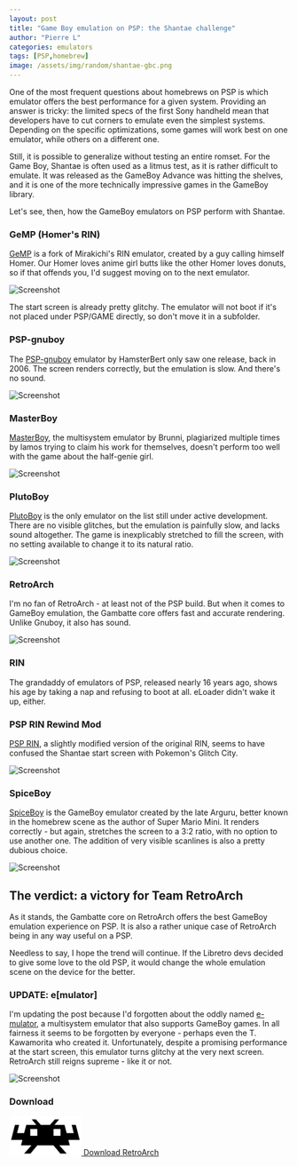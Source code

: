 ```yaml
---
layout: post
title: "Game Boy emulation on PSP: the Shantae challenge"
author: "Pierre L"
categories: emulators
tags: [PSP,homebrew]
image: /assets/img/random/shantae-gbc.png
---
```


One of the most frequent questions about homebrews on PSP is which emulator offers the best performance for a given system. Providing an answer is tricky: the limited specs of the first Sony handheld mean that developers have to cut corners to emulate even the simplest systems. Depending on the specific optimizations, some games will work best on one emulator, while others on a different one.

Still, it is possible to generalize without testing an entire romset. For the Game Boy, Shantae is often used as a litmus test, as it is rather difficult to emulate. It was released as the GameBoy Advance was hitting the shelves, and it is one of the more technically impressive games in the GameBoy library.

Let's see, then, how the GameBoy emulators on PSP perform with Shantae.

### GeMP (Homer's RIN)

[GeMP](https://archive.org/details/ge-mp.-7z) is a fork of Mirakichi's RIN emulator, created by a guy calling himself Homer. Our Homer loves anime girl butts like the other Homer loves donuts, so if that offends you, I'd suggest moving on to the next emulator.

![Screenshot](https://github.com/PSP-Archive/PSP-Archive.github.io/raw/gh-pages/assets/img/snaps/Shantae-GeMP.png)

The start screen is already pretty glitchy. The emulator will not boot if it's not placed under PSP/GAME directly, so don't move it in a subfolder.

### PSP-gnuboy

The [PSP-gnuboy](https://archive.org/details/pspgnuboy_rls.7z) emulator by HamsterBert only saw one release, back in 2006. The screen renders correctly, but the emulation is slow. And there's no sound.

![Screenshot](https://github.com/PSP-Archive/PSP-Archive.github.io/raw/gh-pages/assets/img/snaps/Shantae-PSP-gnuboy.png)

### MasterBoy

[MasterBoy](https://archive.org/details/masterboy.-7z), the multisystem emulator by Brunni, plagiarized multiple times by lamos trying to claim his work for themselves, doesn't perform too well with the game about the half-genie girl.

![Screenshot](https://github.com/PSP-Archive/PSP-Archive.github.io/raw/gh-pages/assets/img/snaps/Shantae-MasterBoy.png)

### PlutoBoy

[PlutoBoy](https://archive.org/details/plutoboy.-7z) is the only emulator on the list still under active development. There are no visible glitches, but the emulation is painfully slow, and lacks sound altogether. The game is inexplicably stretched to fill the screen, with no setting available to change it to its natural ratio. 

![Screenshot](https://github.com/PSP-Archive/PSP-Archive.github.io/raw/gh-pages/assets/img/snaps/Shantae-PlutoBoy.png)

### RetroArch

I'm no fan of RetroArch - at least not of the PSP build. But when it comes to GameBoy emulation, the Gambatte core offers fast and accurate rendering. Unlike Gnuboy, it also has sound. 

![Screenshot](https://github.com/PSP-Archive/PSP-Archive.github.io/raw/gh-pages/assets/img/snaps/Shantae-Gambatte.png)

### RIN

The grandaddy of emulators of PSP, released nearly 16 years ago, shows his age by taking a nap and refusing to boot at all. eLoader didn't wake it up, either.

### PSP RIN Rewind Mod

[PSP RIN](https://archive.org/details/rin-1-32-rm.-7z), a slightly modified version of the original RIN, seems to have confused the Shantae start screen with Pokemon's Glitch City.

![Screenshot](https://github.com/PSP-Archive/PSP-Archive.github.io/raw/gh-pages/assets/img/snaps/Shantae-PSPRIN.png)

### SpiceBoy

[SpiceBoy](https://archive.org/details/spice-boy.-7z) is the GameBoy emulator created by the late Arguru, better known in the homebrew scene as the author of Super Mario Mini. It renders correctly - but again, stretches the screen to a 3:2 ratio, with no option to use another one. The addition of very visible scanlines is also a pretty dubious choice. 

![Screenshot](https://github.com/PSP-Archive/PSP-Archive.github.io/raw/gh-pages/assets/img/snaps/Shantae-SpiceBoy.png)

## The verdict: a victory for Team RetroArch

As it stands, the Gambatte core on RetroArch offers the best GameBoy emulation experience on PSP. It is also a rather unique case of RetroArch being in any way useful on a PSP. 

Needless to say, I hope the trend will continue. If the Libretro devs decided to give some love to the old PSP, it would change the whole emulation scene on the device for the better.

### UPDATE: e[mulator]

I'm updating the post because I'd forgotten about the oddly named [e-mulator](https://archive.org/details/emulator_082f.7z), a multisystem emulator that also supports GameBoy games. In all fairness it seems to be forgotten by everyone - perhaps even the T. Kawamorita who created it. Unfortunately, despite a promising performance at the start screen, this emulator turns glitchy at the very next screen. RetroArch still reigns supreme - like it or not.

![Screenshot](https://github.com/PSP-Archive/PSP-Archive.github.io/raw/gh-pages/assets/img/snaps/Shantae-e-mulator.png)

### Download

<p class="download-btn">
    <a href="https://archive.org/details/retro-arch-1.9.0.7z">
	<img border="0" alt="Download the homebrew" src="/assets/img/icon0/Retroarch.png" width="130" height="70">
	Download RetroArch
	</a>
</p>
